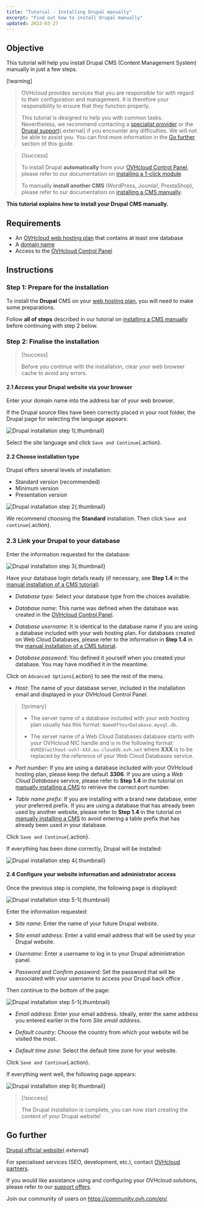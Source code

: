 ```yaml
---
title: "Tutorial - Installing Drupal manually"
excerpt: "Find out how to install Drupal manually"
updated: 2023-03-27
---
```


## Objective

This tutorial will help you install Drupal CMS (Content Management System) manually in just a few steps.

[!warning]
>
> OVHcloud provides services that you are responsible for with regard to their configuration and management. It is therefore your responsibility to ensure that they function properly.
>
> This tutorial is designed to help you with common tasks. Nevertheless, we recommend contacting a [specialist provider](/links/partner) or the [Drupal support](https://www.drupal.org/support){.external} if you encounter any difficulties. We will not be able to assist you. You can find more information in the [Go further](#go-further) section of this guide.
>

> [!success]
>
> To install Drupal **automatically** from your [OVHcloud Control Panel](/links/manager), please refer to our documentation on [installing a 1-click module](/pages/web_cloud/web_hosting/cms_install_1_click_modules).
>
> To manually **install another CMS** (WordPress, Joomla!, PrestaShop), please refer to our documentation on [installing a CMS manually](/pages/web_cloud/web_hosting/cms_manual_installation).
>

**This tutorial explains how to install your Drupal CMS manually.**

## Requirements

- An [OVHcloud web hosting plan](/links/web/hosting) that contains at least one database
- A [domain name](https://www.ovhcloud.com/en-ca/domains/)
- Access to the [OVHcloud Control Panel](/links/manager)

## Instructions

### Step 1: Prepare for the installation <a name="step1"></a>

To install the **Drupal** CMS on your [web hosting plan](/links/web/hosting), you will need to make some preparations.

Follow **all of steps** described in our tutorial on [installing a CMS manually](/pages/web_cloud/web_hosting/cms_manual_installation) before continuing with step 2 below.

### Step 2: Finalise the installation <a name="step2"></a>

> [!success]
>
> Before you continue with the installation, clear your web browser cache to avoid any errors.
>

#### 2.1 Access your Drupal website via your browser

Enter your domain name into the address bar of your web browser.

If the Drupal source files have been correctly placed in your root folder, the Drupal page for selecting the language appears:

![Drupal installation step 1](https://raw.githubusercontent.com/ovh/docs/develop/templates/external-elements/cms/drupal/install-language-1.png){.thumbnail}

Select the site language and click `Save and Continue`{.action}.

#### 2.2 Choose installation type

Drupal offers several levels of installation:

- Standard version (recommended)
- Minimum version
- Presentation version

![Drupal installation step 2](https://raw.githubusercontent.com/ovh/docs/develop/templates/external-elements/cms/drupal/install-profil-2.png){.thumbnail}

We recommend choosing the **Standard** installation. Then click `Save and continue`{.action}.

### 2.3 Link your Drupal to your database

Enter the information requested for the database:

![Drupal installation step 3](https://raw.githubusercontent.com/ovh/docs/develop/templates/external-elements/cms/drupal/install-db-config-3.png){.thumbnail}

Have your database login details ready (if necessary, see **Step 1.4** in the [manual installation of a CMS tutorial](/pages/web_cloud/web_hosting/cms_manual_installation)).

- *Database type*: Select your database type from the choices available.

- *Database name*: This name was defined when the database was created in the [OVHcloud Control Panel](/links/manager).

- *Database username*: It is identical to the database name if you are using a database included with your web hosting plan. For databases created on Web Cloud Databases, please refer to the information in **Step 1.4** in the [manual installation of a CMS tutorial](/pages/web_cloud/web_hosting/cms_manual_installation).

- *Database password*: You defined it yourself when you created your database. You may have modified it in the meantime.

Click on `Advanced Options`{.action} to see the rest of the menu.

- *Host*: The name of your database server, included in the installation email and displayed in your OVHcloud Control Panel. 

> [!primary]
> 
> - The server name of a database included with your web hosting plan usually has this format: `NameOfYourDatabase.mysql.db`. 
>
> - The server name of a Web Cloud Databases database starts with your OVHcloud NIC handle and is in the following format: `OVHID(without-ovh)-XXX.eu.clouddb.ovh.net` where **XXX** is to be replaced by the reference of your Web Cloud Databases service.
>

- *Port number*: If you are using a database included with your OVHcloud hosting plan, please keep the default **3306**. If you are using a *Web Cloud Databases* service, please refer to **Step 1.4** in the tutorial on [manually installing a CMS](/pages/web_cloud/web_hosting/cms_manual_installation) to retrieve the correct port number.

- *Table name prefix*: If you are installing with a brand new database, enter your preferred prefix. If you are using a database that has already been used by another website, please refer to **Step 1.4** in the tutorial on [manually installing a CMS](/pages/web_cloud/web_hosting/cms_manual_installation) to avoid entering a table prefix that has already been used in your database.

Click `Save and Continue`{.action}.

If everything has been done correctly, Drupal will be installed:

![Drupal installation step 4](https://raw.githubusercontent.com/ovh/docs/develop/templates/external-elements/cms/drupal/install-4.png){.thumbnail}

#### 2.4 Configure your website information and administrator access

Once the previous step is complete, the following page is displayed:

![Drupal installation step 5-1](https://raw.githubusercontent.com/ovh/docs/develop/templates/external-elements/cms/drupal/install-configure-site-5-1.png){.thumbnail}

Enter the information requested:

- *Site name*: Enter the name of your future Drupal website.

- *Site email address*: Enter a valid email address that will be used by your Drupal website.

- *Username*: Enter a username to log in to your Drupal administration panel.

- *Password* and *Confirm password*: Set the password that will be associated with your username to access your Drupal back office .

Then continue to the bottom of the page:

![Drupal installation step 5-1](https://raw.githubusercontent.com/ovh/docs/develop/templates/external-elements/cms/drupal/install-configure-site-5-2.png){.thumbnail}

- *Email address*: Enter your email address. Ideally, enter the same address you entered earlier in the form *Site email address*.

- *Default country*: Choose the country from which your website will be visited the most.

- *Default time zone*: Select the default time zone for your website.

Click `Save and Continue`{.action}.

If everything went well, the following page appears:

![Drupal installation step 6](https://raw.githubusercontent.com/ovh/docs/develop/templates/external-elements/cms/drupal/install-ending-6.png){.thumbnail}

> [!success]
>
> The Drupal installation is complete, you can now start creating the content of your Drupal website!
>

## Go further <a name="go-further"></a>

[Drupal official website](https://www.drupal.org/){.external}

For specialised services (SEO, development, etc.), contact [OVHcloud partners](/links/partner).

If you would like assistance using and configuring your OVHcloud solutions, please refer to our [support offers](/links/support).

Join our community of users on <https://community.ovh.com/en/>.